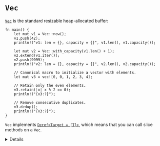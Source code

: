 # `Vec`

[`Vec`][1] is the standard resizable heap-allocated buffer:

```rust,editable
fn main() {
    let mut v1 = Vec::new();
    v1.push(42);
    println!("v1: len = {}, capacity = {}", v1.len(), v1.capacity());

    let mut v2 = Vec::with_capacity(v1.len() + 1);
    v2.extend(v1.iter());
    v2.push(9999);
    println!("v2: len = {}, capacity = {}", v2.len(), v2.capacity());

    // Canonical macro to initialize a vector with elements.
    let mut v3 = vec![0, 0, 1, 2, 3, 4];

    // Retain only the even elements.
    v3.retain(|x| x % 2 == 0);
    println!("{v3:?}");

    // Remove consecutive duplicates.
    v3.dedup();
    println!("{v3:?}");
}
```

`Vec` implements [`Deref<Target = [T]>`][2], which means that you can call slice
methods on a `Vec`.

[1]: https://doc.rust-lang.org/std/vec/struct.Vec.html
[2]: https://doc.rust-lang.org/std/vec/struct.Vec.html#deref-methods-%5BT%5D

<details>

- `Vec` is a type of collection, along with `String` and `HashMap`. The data it
  contains is stored on the heap. This means the amount of data doesn't need to
  be known at compile time. It can grow or shrink at runtime.
- Notice how `Vec<T>` is a generic type too, but you don't have to specify `T`
  explicitly. As always with Rust type inference, the `T` was established during
  the first `push` call.
- `vec![...]` is a canonical macro to use instead of `Vec::new()` and it
  supports adding initial elements to the vector.
- To index the vector you use `[` `]`, but they will panic if out of bounds.
  Alternatively, using `get` will return an `Option`. The `pop` function will
  remove the last element.
- Show iterating over a vector and mutating the value:
  `for e in &mut v { *e += 50; }`

</details>

